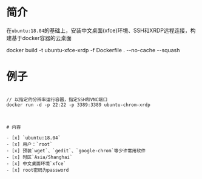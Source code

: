# 简介

在`ubuntu:18.04`的基础上，安装中文桌面(xfce)环境、SSH和XRDP远程连接，构建基于docker容器的云桌面


docker build -t    ubuntu-xfce-xrdp  -f Dockerfile    .  --no-cache --squash

# 例子
```

// 以指定的分辨率运行容器，指定SSH和VNC端口
docker run -d -p 22:22 -p 3389:3389 ubuntu-chrom-xrdp



# 内容

- [x] `ubuntu:18.04`
- [x] 用户：`root`
- [x] 预装`wget`、`gedit`、`google-chrom`等少许常用软件
- [x] 时区`Asia/Shanghai`
- [x] 中文桌面环境`xfce`
- [x] root密码为password




